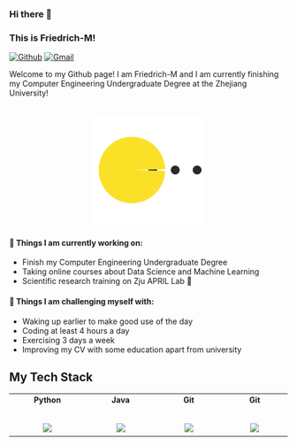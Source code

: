 ### Hi there 👋 
### This is Friedrich-M!
[![Github](https://img.shields.io/badge/-Github-000?style=flat&logo=Github&logoColor=white)](https://github.com/Friedrich-M)
[![Gmail](https://img.shields.io/badge/-Gmail-c14438?style=flat&logo=Gmail&logoColor=white)](mailto:moulz1031@gmail.com)

Welcome to my Github page! I am Friedrich-M and I am currently finishing my Computer Engineering Undergraduate Degree at the Zhejiang University!
<div align="center">
	<br>
	<img src="https://raw.githubusercontent.com/Aniket965/Aniket965/master/pacman.svg?sanitize=true" width="200" height="200">
</div>

#### 🌱 Things I am currently working on: 
- Finish my Computer Engineering Undergraduate Degree  
- Taking online courses about Data Science and Machine Learning 
- Scientific research training on Zju APRIL Lab 🚀 

#### :muscle: Things I am challenging myself with:
- Waking up earlier to make good use of the day
- Coding at least 4 hours a day
- Exercising 3 days a week
- Improving my CV with some education apart from university

## My Tech Stack

<table>
  <tbody>
    <tr valign="top">
      <td width="250px" align="center">
	      <span><strong>Python</strong></span><br><br><br>
        <img height="64px" src="https://upload.wikimedia.org/wikipedia/commons/thumb/c/c3/Python-logo-notext.svg/1200px-Python-logo-notext.svg.png">
      </td>
      <td width="250px" align="center">
        <span><strong>Java</strong></span><br><br><br>
        <img height="64px" src="https://upload.wikimedia.org/wikipedia/en/thumb/3/30/Java_programming_language_logo.svg/1200px-Java_programming_language_logo.svg.png">
      </td>
      <td width="250px" align="center">
        <span><strong>Git</strong></span><br><br><br>
        <img height="64px" src="https://www.vectorlogo.zone/logos/git-scm/git-scm-ar21.svg">
      </td>
      <td width="250px" align="center">
        <span><strong>Git</strong></span><br><br><br>
        <img height="64px" src="https://www.vectorlogo.zone/logos/r-project/r-project-icon.svg">
      </td>
  </tbody>
</table>

<!-- ![Friedrich-M's github stats](https://github-readme-stats.vercel.app/api/?username=Friedrich-M&show_icons=true&title_color=fff&icon_color=79ff97&text_color=9f9f9f&bg_color=151515) -->
<!-- # THAT'S ME ! -->

<!-- ⭐️ From [kaliv](https://github.com/Friedrich-M) -->
